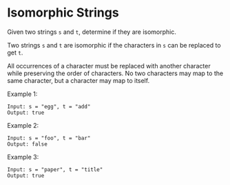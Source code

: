 # Isomorphic Strings

Given two strings `s` and `t`, determine if they are isomorphic.

Two strings `s` and `t` are isomorphic if the characters in `s` can be replaced to get `t`.

All occurrences of a character must be replaced with another character while preserving the order of characters. No two characters may map to the same character, but a character may map to itself.

 

Example 1:
```
Input: s = "egg", t = "add"
Output: true
```

Example 2:
```
Input: s = "foo", t = "bar"
Output: false
```

Example 3:
```
Input: s = "paper", t = "title"
Output: true
```